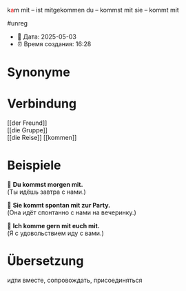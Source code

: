 k<span style="color:red">a</span>m mit – ist mitgekommen
du – kommst mit
sie – kommt mit

#unreg
- 📍 Дата: 2025-05-03
- ⏰ Время создания: 16:28
# Synonyme

# Verbindung 
[[der Freund]]  
[[die Gruppe]]  
[[die Reise]]
[[kommen]]
# Beispiele
🔹 **Du kommst morgen mit.**  
(Ты идёшь завтра с нами.)

🔹 **Sie kommt spontan mit zur Party.**  
(Она идёт спонтанно с нами на вечеринку.)

🔹 **Ich komme gern mit euch mit.**  
(Я с удовольствием иду с вами.)
# Übersetzung
идти вместе, сопровождать, присоединяться